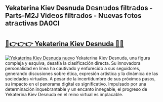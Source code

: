 ## Yekaterina Kiev Desnuda D𝚎sn𝚞dos filtr𝚊dos - Parts-M2J Vid𝚎os filtr𝚊dos - N𝚞evas f𝚘tos atr𝚊ctivas DA0CI

# <h2><a href="http://mb48tyy.tromn.icu/?c=Yekaterina+Kiev+Desnuda">🔗👉👉👉 Yekaterina Kiev Desnuda 🔗🔗</a></h2>

[![Yekaterina Kiev Desnuda nuevo](https://i.imgur.com/pEAQMta.gif)](http://mb48tyy.tromn.icu/?c=Yekaterina+Kiev+Desnuda)
Yekaterina Kiev Desnuda, una figura compleja y esquiva, desafía la clasificación directa. Su innovadora personalidad en línea ha cautivado y enfurecido a sus seguidores, generando discusiones sobre ética, expresión artística y la dinámica de las sociedades virtuales. A pesar de la incertidumbre de sus próximos pasos, su impacto en el panorama digital es significativo. Impulsado por una determinación inquebrantable y un encanto innegable, el progreso de Yekaterina Kiev Desnuda en el reino virtual es implacable.
